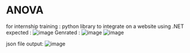 # ANOVA

for internship training : python library to integrate on a website using .NET
expected :
![image](https://github.com/prajeeta15/ANOVA/assets/96904203/eade51aa-a4e2-4db8-b7e9-f95f00b0865f)
Genrated :
![image](https://github.com/prajeeta15/ANOVA/assets/96904203/2eecb7c5-2756-49fb-9ef8-65f2c6a1e3ea)
![image](https://github.com/prajeeta15/ANOVA/assets/96904203/8b496581-b504-4770-b80a-689535e329df)

json file output: 
![image](https://github.com/prajeeta15/ANOVA/assets/96904203/10fc95d0-e926-4e73-922d-a4012e22803f)




